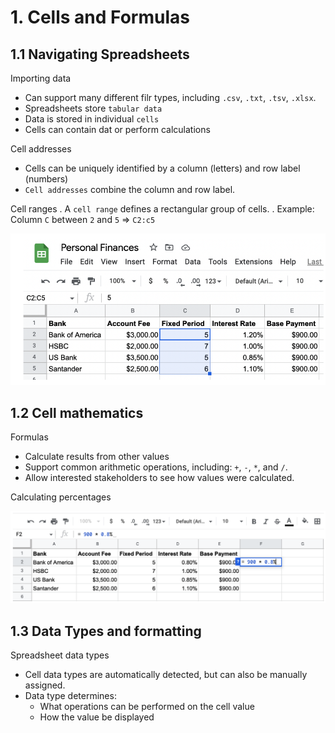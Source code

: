 # 1. Cells and Formulas

## 1.1 Navigating Spreadsheets

Importing data

- Can support many different filr types, including `.csv`, `.txt`, `.tsv`, `.xlsx`.
- Spreadsheets store `tabular data`
- Data is stored in individual `cells`
- Cells can contain dat or perform calculations

Cell addresses

- Cells can be uniquely identified by a column (letters) and row label (numbers)
- `Cell addresses` combine the column and row label.

Cell ranges
. A `cell range` defines a rectangular group of cells.
. Example: Column `C` between `2` and `5` => `C2:c5`

<img src="cell-ranges.png" alt="cell ranges" width="900px">

## 1.2 Cell mathematics

Formulas

- Calculate results from other values
- Support common arithmetic operations, including: `+`, `-`, `*`, and `/`.
- Allow interested stakeholders to see how values were calculated.

Calculating percentages

<img src="calculating-percentages.png" alt="Calculating Percentages" width="900px">

## 1.3 Data Types and formatting

Spreadsheet data types

- Cell data types are automatically detected, but can also be manually assigned.
- Data type determines:
  - What operations can be performed on the cell value
  - How the value be displayed

